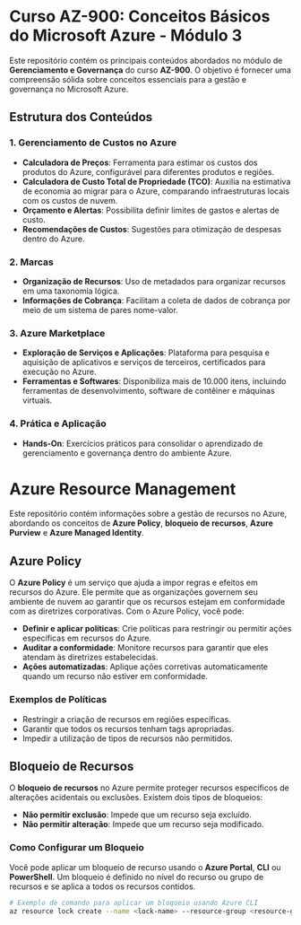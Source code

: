 
# Curso AZ-900: Conceitos Básicos do Microsoft Azure - Módulo 3

Este repositório contém os principais conteúdos abordados no módulo de **Gerenciamento e Governança** do curso **AZ-900**. O objetivo é fornecer uma compreensão sólida sobre conceitos essenciais para a gestão e governança no Microsoft Azure.

## Estrutura dos Conteúdos

### 1. Gerenciamento de Custos no Azure
- **Calculadora de Preços**: Ferramenta para estimar os custos dos produtos do Azure, configurável para diferentes produtos e regiões.
- **Calculadora de Custo Total de Propriedade (TCO)**: Auxilia na estimativa de economia ao migrar para o Azure, comparando infraestruturas locais com os custos de nuvem.
- **Orçamento e Alertas**: Possibilita definir limites de gastos e alertas de custo.
- **Recomendações de Custos**: Sugestões para otimização de despesas dentro do Azure.

### 2. Marcas
- **Organização de Recursos**: Uso de metadados para organizar recursos em uma taxonomia lógica.
- **Informações de Cobrança**: Facilitam a coleta de dados de cobrança por meio de um sistema de pares nome-valor.

### 3. Azure Marketplace
- **Exploração de Serviços e Aplicações**: Plataforma para pesquisa e aquisição de aplicativos e serviços de terceiros, certificados para execução no Azure.
- **Ferramentas e Softwares**: Disponibiliza mais de 10.000 itens, incluindo ferramentas de desenvolvimento, software de contêiner e máquinas virtuais.

### 4. Prática e Aplicação
- **Hands-On**: Exercícios práticos para consolidar o aprendizado de gerenciamento e governança dentro do ambiente Azure.




# Azure Resource Management

Este repositório contém informações sobre a gestão de recursos no Azure, abordando os conceitos de **Azure Policy**, **bloqueio de recursos**, **Azure Purview** e **Azure Managed Identity**.

## Azure Policy

O **Azure Policy** é um serviço que ajuda a impor regras e efeitos em recursos do Azure. Ele permite que as organizações governem seu ambiente de nuvem ao garantir que os recursos estejam em conformidade com as diretrizes corporativas. Com o Azure Policy, você pode:

- **Definir e aplicar políticas**: Crie políticas para restringir ou permitir ações específicas em recursos do Azure.
- **Auditar a conformidade**: Monitore recursos para garantir que eles atendam às diretrizes estabelecidas.
- **Ações automatizadas**: Aplique ações corretivas automaticamente quando um recurso não estiver em conformidade.

### Exemplos de Políticas

- Restringir a criação de recursos em regiões específicas.
- Garantir que todos os recursos tenham tags apropriadas.
- Impedir a utilização de tipos de recursos não permitidos.

## Bloqueio de Recursos

O **bloqueio de recursos** no Azure permite proteger recursos específicos de alterações acidentais ou exclusões. Existem dois tipos de bloqueios:

- **Não permitir exclusão**: Impede que um recurso seja excluído.
- **Não permitir alteração**: Impede que um recurso seja modificado.

### Como Configurar um Bloqueio

Você pode aplicar um bloqueio de recurso usando o **Azure Portal**, **CLI** ou **PowerShell**. Um bloqueio é definido no nível do recurso ou grupo de recursos e se aplica a todos os recursos contidos.

```bash
# Exemplo de comando para aplicar um bloqueio usando Azure CLI
az resource lock create --name <lock-name> --resource-group <resource-group-name> --resource-name <resource-name> --resource-type <resource-type> --lock-type CanNotDelete
